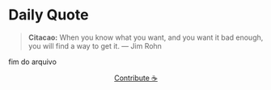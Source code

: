 # Daily Quote

> **Citacao:** When you know what you want, and you want it bad enough, you will find a way to get it. — Jim Rohn

fim do arquivo

<watermark-footer>
<p align="center">
  <a href="https://github.com/ruisuan/ruisuan/blob/main/contribute.md">Contribute ☕</a>
</p>
</watermark-footer>
